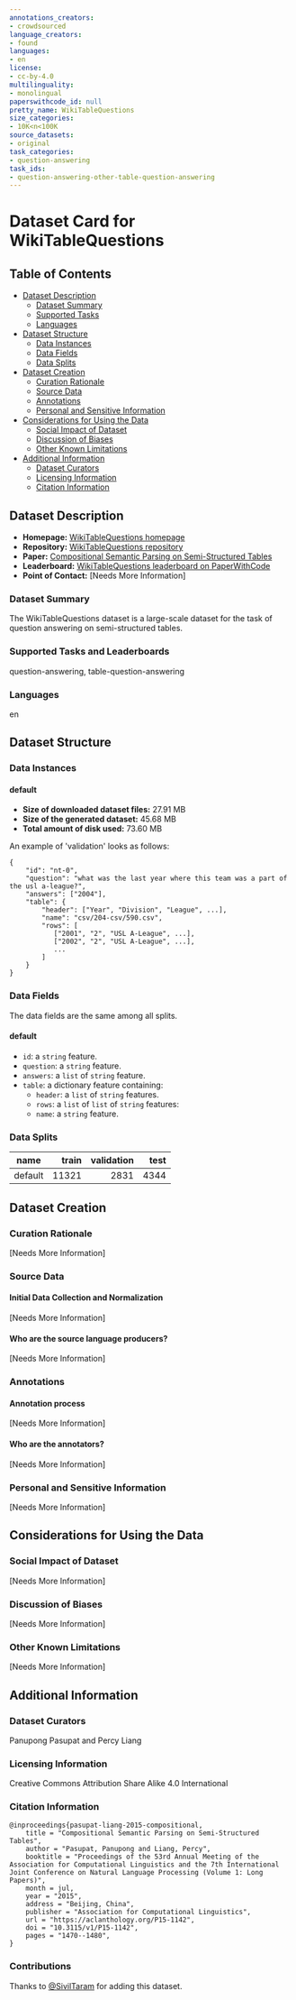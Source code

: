 ```yaml
---
annotations_creators:
- crowdsourced
language_creators:
- found
languages:
- en
license:
- cc-by-4.0
multilinguality:
- monolingual
paperswithcode_id: null
pretty_name: WikiTableQuestions
size_categories:
- 10K<n<100K
source_datasets:
- original
task_categories:
- question-answering
task_ids:
- question-answering-other-table-question-answering
---
```


# Dataset Card for WikiTableQuestions

## Table of Contents
- [Dataset Description](#dataset-description)
  - [Dataset Summary](#dataset-summary)
  - [Supported Tasks](#supported-tasks-and-leaderboards)
  - [Languages](#languages)
- [Dataset Structure](#dataset-structure)
  - [Data Instances](#data-instances)
  - [Data Fields](#data-instances)
  - [Data Splits](#data-instances)
- [Dataset Creation](#dataset-creation)
  - [Curation Rationale](#curation-rationale)
  - [Source Data](#source-data)
  - [Annotations](#annotations)
  - [Personal and Sensitive Information](#personal-and-sensitive-information)
- [Considerations for Using the Data](#considerations-for-using-the-data)
  - [Social Impact of Dataset](#social-impact-of-dataset)
  - [Discussion of Biases](#discussion-of-biases)
  - [Other Known Limitations](#other-known-limitations)
- [Additional Information](#additional-information)
  - [Dataset Curators](#dataset-curators)
  - [Licensing Information](#licensing-information)
  - [Citation Information](#citation-information)

## Dataset Description

- **Homepage:** [WikiTableQuestions homepage](https://nlp.stanford.edu/software/sempre/wikitable)
- **Repository:** [WikiTableQuestions repository](https://github.com/ppasupat/WikiTableQuestions)
- **Paper:** [Compositional Semantic Parsing on Semi-Structured Tables](https://arxiv.org/abs/1508.00305)
- **Leaderboard:** [WikiTableQuestions leaderboard on PaperWithCode](https://paperswithcode.com/dataset/wikitablequestions)
- **Point of Contact:** [Needs More Information]

### Dataset Summary

The WikiTableQuestions dataset is a large-scale dataset for the task of question answering on semi-structured tables.

### Supported Tasks and Leaderboards

question-answering, table-question-answering

### Languages

en

## Dataset Structure

### Data Instances

#### default

- **Size of downloaded dataset files:** 27.91 MB
- **Size of the generated dataset:** 45.68 MB
- **Total amount of disk used:** 73.60 MB

An example of 'validation' looks as follows:
```
{
    "id": "nt-0",
    "question": "what was the last year where this team was a part of the usl a-league?",
    "answers": ["2004"],
    "table": {
        "header": ["Year", "Division", "League", ...], 
        "name": "csv/204-csv/590.csv", 
        "rows": [
           ["2001", "2", "USL A-League", ...],
           ["2002", "2", "USL A-League", ...], 
           ...
        ]
    }
}
```

### Data Fields

The data fields are the same among all splits.

#### default
- `id`: a `string` feature.
- `question`: a `string` feature.
- `answers`: a `list` of `string` feature.
- `table`: a dictionary feature containing:
  - `header`: a `list` of `string` features.
  - `rows`: a `list` of `list` of `string` features:
  - `name`: a `string` feature.

### Data Splits

| name  |train|validation|test |
|-------|----:|---------:|----:|
|default|11321|      2831|4344|

## Dataset Creation

### Curation Rationale

[Needs More Information]

### Source Data

#### Initial Data Collection and Normalization

[Needs More Information]

#### Who are the source language producers?

[Needs More Information]

### Annotations

#### Annotation process

[Needs More Information]

#### Who are the annotators?

[Needs More Information]

### Personal and Sensitive Information

[Needs More Information]

## Considerations for Using the Data

### Social Impact of Dataset

[Needs More Information]

### Discussion of Biases

[Needs More Information]

### Other Known Limitations

[Needs More Information]

## Additional Information

### Dataset Curators

Panupong Pasupat and Percy Liang

### Licensing Information

Creative Commons Attribution Share Alike 4.0 International

### Citation Information

```
@inproceedings{pasupat-liang-2015-compositional,
    title = "Compositional Semantic Parsing on Semi-Structured Tables",
    author = "Pasupat, Panupong and Liang, Percy",
    booktitle = "Proceedings of the 53rd Annual Meeting of the Association for Computational Linguistics and the 7th International Joint Conference on Natural Language Processing (Volume 1: Long Papers)",
    month = jul,
    year = "2015",
    address = "Beijing, China",
    publisher = "Association for Computational Linguistics",
    url = "https://aclanthology.org/P15-1142",
    doi = "10.3115/v1/P15-1142",
    pages = "1470--1480",
}
```

### Contributions

Thanks to [@SivilTaram](https://github.com/SivilTaram) for adding this dataset.
